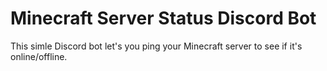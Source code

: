 # Minecraft Server Status Discord Bot

This simle Discord bot let's you ping your Minecraft server to see if it's online/offline.
